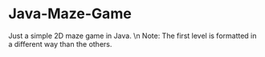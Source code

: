 # Java-Maze-Game

Just a simple 2D maze game in Java.
\n
Note: The first level is formatted in a different way than the others.
